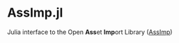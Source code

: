 # AssImp.jl
Julia interface to the Open **Ass**et **Imp**ort Library ([AssImp](https://github.com/assimp/assimp))
